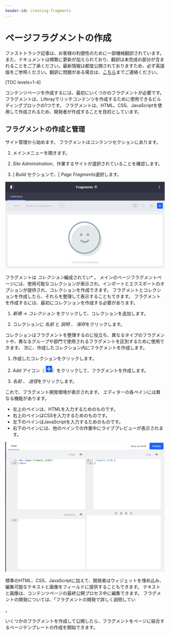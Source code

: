```yaml
---
header-id: creating-fragments
---
```


# ページフラグメントの作成

<p class="alert alert-info"><span class="wysiwyg-color-blue120">ファストトラック記事は、お客様の利便性のために一部機械翻訳されています。また、ドキュメントは頻繁に更新が加えられており、翻訳は未完成の部分が含まれることをご了承ください。最新情報は都度公開されておりますため、必ず英語版をご参照ください。翻訳に問題がある場合は、<a href="mailto:support-content-jp@liferay.com">こちら</a>までご連絡ください。</span></p>

[TOC levels=1-4]

コンテンツページを作成するには、最初にいくつかのフラグメントが必要です。 フラグメントは、Liferayでリッチコンテンツを作成するために使用できるビルディングブロックの1つです。 フラグメントは、HTML、CSS、JavaScriptを使用して作成されるため、開発者が作成することを目的としています。

## フラグメントの作成と管理

サイト管理から始めます。 フラグメントはコンテンツセクションにあります。

1.  メインメニューを開きます。

2.  *Site Administration*、作業するサイトが選択されていることを確認します。

3.  [ *Build* セクションで、[ *Page Fragments*選択します。

![図1：これは、フラグメントまたはコレクションが作成されていないページフラグメントページです。](../../../../../../images/empty-fragments-page.png)

フラグメントは *コレクション*編成されてい* 。 メインのページフラグメントページには、使用可能なコレクションが表示され、インポートとエクスポートのオプションが提供され、コレクションを作成できます。 フラグメントとコレクションを作成したら、それらを整理して表示することもできます。 フラグメントを作成するには、最初にコレクションを作成する必要があります。</p>

1.  *新規* → *コレクション* をクリックして、コレクションを追加します。

2.  コレクションに *名前* と *説明* 、 *保存*をクリックします。

コレクションはフラグメントを整理するのに役立ち、異なるタイプのフラグメントや、異なるグループや部門で使用されるフラグメントを区別するために使用できます。 次に、作成したコレクション内にフラグメントを作成します。

1.  作成したコレクションをクリックします。

2.  *Add* アイコン（ ![New](../../../../../../images/icon-add.png)）をクリックして、フラグメントを作成します。

3.  *名前* 、 *送信*をクリックします。

これで、フラグメント開発環境が表示されます。 エディターの各ペインには異なる機能があります。

  - 左上のペインは、HTMLを入力するためのものです。
  - 右上のペインはCSSを入力するためのものです。
  - 左下のペインはJavaScriptを入力するためのものです。
  - 右下のペインには、他のペインでの作業中にライブプレビューが表示されます。

![図2：フラグメントエディターは、フラグメントのすべての部分を作成するための環境を提供します。](../../../../../../images/fragments-editor.png)

標準のHTML、CSS、JavaScriptに加えて、開発者はウィジェットを埋め込み、編集可能なテキストと画像をフィールドに提供することもできます。 テキストと画像は、コンテンツページの最終公開プロセス中に編集できます。 フラグメントの開発については、「フラグメントの開発</a>で詳しく説明してい

。</p> 

いくつかのフラグメントを作成して公開したら、フラグメントをページに結合するページテンプレートの作成を開始できます。
